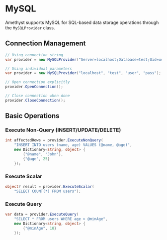 # MySQL

Amethyst supports MySQL for SQL-based data storage operations through the `MySQLProvider` class.

## Connection Management
```cs
// Using connection string
var provider = new MySQLProvider("Server=localhost;Database=test;Uid=user;Pwd=pass;");

// Using individual parameters
var provider = new MySQLProvider("localhost", "test", "user", "pass");

// Open connection explicitly
provider.OpenConnection();

// Close connection when done
provider.CloseConnection();
```

## Basic Operations
### Execute Non-Query (INSERT/UPDATE/DELETE)
```cs
int affectedRows = provider.ExecuteNonQuery(
    "INSERT INTO users (name, age) VALUES (@name, @age)",
    new Dictionary<string, object> {
        {"@name", "John"},
        {"@age", 25}
    });
```

### Execute Scalar
```cs
object? result = provider.ExecuteScalar(
    "SELECT COUNT(*) FROM users");
```

### Execute Query
```cs
var data = provider.ExecuteQuery(
    "SELECT * FROM users WHERE age > @minAge",
    new Dictionary<string, object> {
        {"@minAge", 18}
    });
```